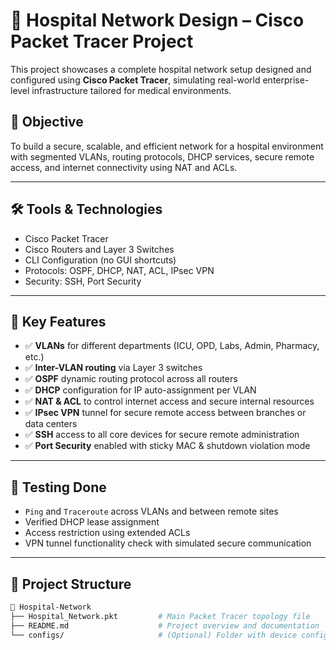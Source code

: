 # 🏥 Hospital Network Design – Cisco Packet Tracer Project

This project showcases a complete hospital network setup designed and configured using **Cisco Packet Tracer**, simulating real-world enterprise-level infrastructure tailored for medical environments.

## 📌 Objective

To build a secure, scalable, and efficient network for a hospital environment with segmented VLANs, routing protocols, DHCP services, secure remote access, and internet connectivity using NAT and ACLs.

---

## 🛠️ Tools & Technologies

- Cisco Packet Tracer
- Cisco Routers and Layer 3 Switches
- CLI Configuration (no GUI shortcuts)
- Protocols: OSPF, DHCP, NAT, ACL, IPsec VPN
- Security: SSH, Port Security

---

## 🧠 Key Features

- ✅ **VLANs** for different departments (ICU, OPD, Labs, Admin, Pharmacy, etc.)
- ✅ **Inter-VLAN routing** via Layer 3 switches
- ✅ **OSPF** dynamic routing protocol across all routers
- ✅ **DHCP** configuration for IP auto-assignment per VLAN
- ✅ **NAT & ACL** to control internet access and secure internal resources
- ✅ **IPsec VPN** tunnel for secure remote access between branches or data centers
- ✅ **SSH** access to all core devices for secure remote administration
- ✅ **Port Security** enabled with sticky MAC & shutdown violation mode

---

## 🧪 Testing Done

- `Ping` and `Traceroute` across VLANs and between remote sites
- Verified DHCP lease assignment
- Access restriction using extended ACLs
- VPN tunnel functionality check with simulated secure communication

---

## 📂 Project Structure

```bash
📁 Hospital-Network
├── Hospital_Network.pkt         # Main Packet Tracer topology file
├── README.md                    # Project overview and documentation
└── configs/                     # (Optional) Folder with device configs
